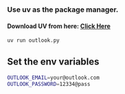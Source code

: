 ### Use uv as the package manager.

#### Download UV from here: [Click Here](https://docs.astral.sh/uv/getting-started/installation/#__tabbed_1_2)

```bash
uv run outlook.py 
```

## Set the env variables

```bash
OUTLOOK_EMAIL=your@outlook.com
OUTLOOK_PASSWORD=12334@pass
```